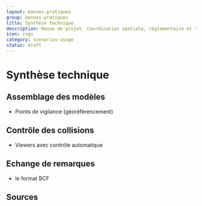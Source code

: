 ```yaml
---
layout: bonnes-pratiques
group: bonnes-pratiques
title: Synthèse technique
description: Revue de projet. Coordination spatiale, réglementaire et technique.
icon: cogs
category: scenarios-usage
status: draft
---
```


# Synthèse technique

## Assemblage des modèles

* Points de vigilance (géoréférencement)

## Contrôle des collisions

* Viewers avec contrôle automatique

## Echange de remarques

* le format BCF

## Sources
